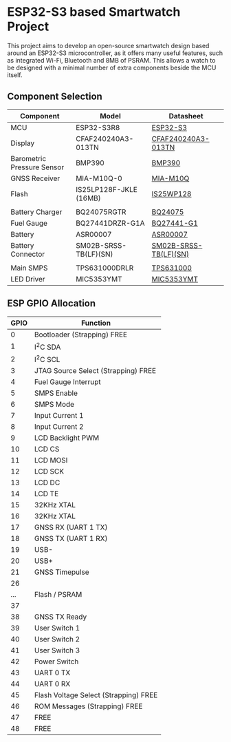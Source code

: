 ESP32-S3 based Smartwatch Project
=================================

This project aims to develop an open-source smartwatch design based around an ESP32-S3 microcontroller, as it offers many useful features, such as integrated Wi-Fi, Bluetooth and 8MB of PSRAM.  This allows a watch to be designed with a minimal number of extra components beside the MCU itself.

Component Selection
-------------------

| Component | Model | Datasheet |
|-----------|-------|-----------|
| MCU | ESP32-S3R8 | [ESP32-S3](https://www.espressif.com/sites/default/files/documentation/esp32-s3_datasheet_en.pdf) |
| Display | CFAF240240A3-013TN  | [CFAF240240A3-013TN ](https://www.crystalfontz.com/products/document/4754/CFAF240240A3-013TNDatasheet.pdf) |
| Barometric Pressure Sensor | BMP390 | [BMP390](https://www.bosch-sensortec.com/media/boschsensortec/downloads/datasheets/bst-bmp390-ds002.pdf) |
| GNSS Receiver | MIA-M10Q-0 | [MIA-M10Q](https://content.u-blox.com/sites/default/files/documents/MIA-M10Q_DataSheet_UBX-22015849.pdf) |
| Flash | IS25LP128F-JKLE (16MB) | [IS25WP128](https://www.issi.com/WW/pdf/25LP-WP128F.pdf) |
| | | |
| Battery Charger | BQ24075RGTR | [BQ24075](https://www.ti.com/lit/ds/symlink/bq24075.pdf) |
| Fuel Gauge | BQ27441DRZR-G1A | [BQ27441-G1](https://www.ti.com/lit/ds/symlink/bq27441-g1.pdf) |
| Battery | ASR00007 | [ASR00007](https://www.mouser.com/datasheet/2/855/ASR00007_290mAh-3078659.pdf) |
| Battery Connector | SM02B-SRSS-TB(LF)(SN) | [SM02B-SRSS-TB(LF)(SN)](https://www.jst-mfg.com/product/pdf/eng/eSH.pdf) |
| | | |
| Main SMPS | TPS631000DRLR | [TPS631000](https://www.ti.com/lit/ds/symlink/tps631000.pdf) |
| LED Driver | MIC5353YMT | [MIC5353YMT](http://ww1.microchip.com/downloads/en/DeviceDoc/mic5353.pdf) |

ESP GPIO Allocation
-------------------
| GPIO | Function |
|------|----------|
| 0 | Bootloader (Strapping) FREE |
| 1 | I<sup>2</sup>C SDA |
| 2 | I<sup>2</sup>C SCL |
| 3 | JTAG Source Select (Strapping) FREE |
| 4 | Fuel Gauge Interrupt |
| 5 | SMPS Enable |
| 6 | SMPS Mode |
| 7 | Input Current 1 |
| 8 | Input Current 2 |
| 9 | LCD Backlight PWM |
| 10 | LCD CS |
| 11 | LCD MOSI |
| 12 | LCD SCK |
| 13 | LCD DC |
| 14 | LCD TE |
| 15 | 32KHz XTAL |
| 16 | 32KHz XTAL |
| 17 | GNSS RX (UART 1 TX) |
| 18 | GNSS TX (UART 1 RX) |
| 19 | USB- |
| 20 | USB+ |
| 21 | GNSS Timepulse |
| 26 | |
| ... | Flash / PSRAM |
| 37 | |
| 38 | GNSS TX Ready |
| 39 | User Switch 1 |
| 40 | User Switch 2 |
| 41 | User Switch 3 |
| 42 | Power Switch |
| 43 | UART 0 TX |
| 44 | UART 0 RX |
| 45 | Flash Voltage Select (Strapping) FREE |
| 46 | ROM Messages (Strapping) FREE |
| 47 | FREE |
| 48 | FREE |
